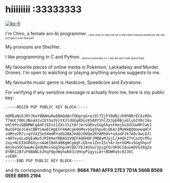 # hiiiiiiii :33333333

[![ko-fi](https://ko-fi.com/img/githubbutton_sm.svg)](https://ko-fi.com/A0A0T0WDL)

I'm Chiro, a female aro-bi programmer. <sub><sup><sub>i also may or may not be a real robot meowscarada but we can just gloss over that part</sub></sub></sup>

My pronouns are She/Her.

I like programming in C and Python. <sub><sup><sub>(and occasionally C++ but we don't talk about that)</sub></sub></sup>

My favourite pieces of online media is Pokemon, Lackadaisy and Murder Drones. I'm open to watching or playing anything anyone suggests to me.

My favourite music genre is Hardcore, Speedcore and Extratone.

For verifying if any sensitive message is actually from me, here is my public key:

    -----BEGIN PGP PUBLIC KEY BLOCK-----
    
    mDMEaNu5JRYJKwYBBAHaRw8BAQdAnfODg+gG+ai9l7ZjFYQdNj/69hNRrEC4iROn
    T7mUC7O0LUNoaXJvIEtha3VzYXJldGEgKDozKSA8Y2hlZXJpb0BjaGlyb2V0c24u
    eHl6PoiQBBMWCgA4FiEEnx1ZXs15iYArJerGGMxvSGg5hpsFAmjbuSUCGwMFCwkI
    BwIGFQoJCAsCBBYCAwECHgECF4AACgkQGMxvSGg5hpu0iQEA/IMoNkBQOoeeqHlF
    sUMta7R7i+qYV4ZSe5XWdRYa8GIBAJH4DJO0Qm2RYAM5AV+uXaVPJk7AOc9wLOJl
    +AOfeyoLuDgEaNu5JRIKKwYBBAGXVQEFAQEHQFJMQByMJpjC/A4Qh27VCozUcPEu
    2ay+NcEIbGR6XycnAwEIB4h4BBgWCgAgFiEEnx1ZXs15iYArJerGGMxvSGg5hpsF
    AmjbuSUCGwwACgkQGMxvSGg5hpu9CQD/YbJ4U5w71pjgFO/UK9C18uwAOVG38gZo
    DYNRI2B7uF8BANLbJhqF8pdWyhwK03iVHnpP1gyiLA+rBDWRa5c8IJEC
    =sEWX
    -----END PGP PUBLIC KEY BLOCK-----
and its corresponding fingerprint: **9684 79A1 AFF9 27E3 7D1A  566B B569 0EEE BB95 2194**
